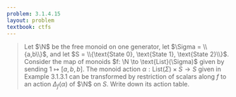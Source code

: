 ```yaml
---
problem: 3.1.4.15 
layout: problem
textbook: ctfs
---
```


> Let $\N$ be the free monoid on one generator, let $\Sigma = \\{a,b\\}$, and
> let $S = \\{\text{State 0}, \text{State 1}, \text{State 2}\\}$. Consider the
> map of monoids $f: \N \to \text{List}(\Sigma)$ given by sending $1 \mapsto
> [a,b,b]$.  The monoid action $\alpha: \text{List}(\Sigma) \times S \to S$
> given in Example 3.1.3.1 can be transformed by restriction of scalars along
> $f$ to an action $\Delta_f(\alpha)$ of $\N$ on $S$. Write down its action
> table.
